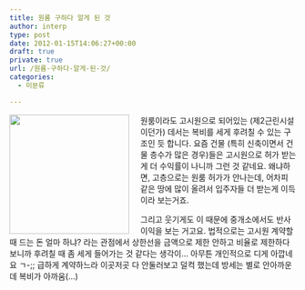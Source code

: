 ```yaml
---
title: 원룸 구하다 알게 된 것
author: interp
type: post
date: 2012-01-15T14:06:27+00:00
draft: true
private: true
url: /원룸-구하다-알게-된-것/
categories:
  - 미분류

---
```


  <img src="http://aux4.iconpedia.net/uploads/702880317631379470.png" align="left" width="210" style="margin-right:20px;" />원룸이라도 고시원으로 되어있는 (제2근린시설이던가) 데서는 복비를 세게 후려칠 수 있는 구조인 듯 합니다.&nbsp;요즘 건물 (특히 신축이면서 건물 층수가 많은 경우)들은 고시원으로 허가 받는게 더 수익률이 나니까 그런 것 같네요.&nbsp;왜냐하면, 고층으로는 원룸 허가가 안나는데, 어차피 같은 땅에 많이 올려서 입주자들 더 받는게 이득이라 보는거죠.






  그리고 웃기게도 이 때문에 중개소에서도 반사이익을 보는 거고요.&nbsp;법적으로는 고시원 계약할 때 드는 돈 얼마 하냐? 라는 관점에서 상한선을 금액으로 제한 안하고 비율로 제한하다 보니까 후려칠 때 좀 세게 들어가는 것 같다는 생각이&#8230;&nbsp;아무튼 개인적으로 디게 아깝네요 ㄱ-;;&nbsp;급하게 계약하느라 이곳저곳 다 안둘러보고 덜컥 했는데 방세는 별로 안아까운데 복비가 아까움(&#8230;)
